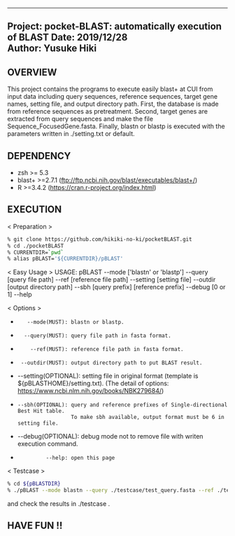 --------------------------------------------------------
Project: pocket-BLAST: automatically execution of BLAST 
Date: 2019/12/28                                        
Author: Yusuke Hiki                                     
--------------------------------------------------------

## OVERVIEW
This project contains the programs to execute easily blast+ at CUI from input data including query sequences,
reference sequences, target gene names, setting file, and output directory path.
First, the database is made from reference sequences as pretreatment.
Second, target genes are extracted from query sequences and make the file Sequence_FocusedGene.fasta.
Finally, blastn or blastp is executed with the parameters written in ./setting.txt or default.

## DEPENDENCY
  * zsh >= 5.3
  * blast+ >=2.7.1 (ftp://ftp.ncbi.nih.gov/blast/executables/blast+/)
  * R >=3.4.2 (https://cran.r-project.org/index.html)

## EXECUTION
< Preparation >
```zsh
% git clone https://github.com/hikiki-no-ki/pocketBLAST.git
% cd ./pocketBLAST
% CURRENTDIR=`pwd`
% alias pBLAST='${CURRENTDIR}/pBLAST'
```

< Easy Usage >
 USAGE: pBLAST --mode ['blastn' or 'blastp']
               --query [query file path]
               --ref [reference file path]
               --setting [setting file]
               --outdir [output directory path]
               --sbh [query prefix] [reference prefix]
               --debug [0 or 1]
               --help

< Options >
   *        --mode(MUST): blastn or blastp.
   *       --query(MUST): query file path in fasta format.
   *         --ref(MUST): reference file path in fasta format.
   *      --outdir(MUST): output directory path to put BLAST result.
   * --setting(OPTIONAL): setting file in original format (template is ${pBLASTHOME}/setting.txt).
                          (The detail of options: https://www.ncbi.nlm.nih.gov/books/NBK279684/)
   *     --sbh(OPTIONAL): query and reference prefixes of Single-directional Best Hit table.
                          To make sbh available, output format must be 6 in setting file.
   *   --debug(OPTIONAL): debug mode not to remove file with writen execution command.
   *              --help: open this page

< Testcase >
```zsh
% cd ${pBLASTDIR}
% ./pBLAST --mode blastn --query ./testcase/test_query.fasta --ref ./testcase/test_reference.fasta --outdir ./testcase
```
and check the results in ./testcase .

## HAVE FUN !!
